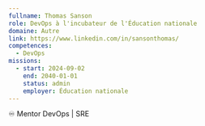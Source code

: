 ```yaml
---
fullname: Thomas Sanson
role: DevOps à l'incubateur de l'Éducation nationale
domaine: Autre
link: https://www.linkedin.com/in/sansonthomas/
competences:
  - DevOps
missions:
  - start: 2024-09-02
    end: 2040-01-01
    status: admin
    employer: Éducation nationale
---
```

♾️ Mentor DevOps | SRE